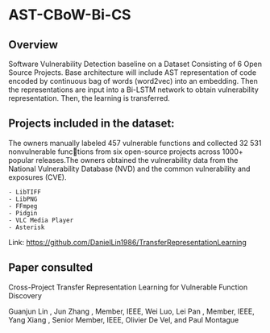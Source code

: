 # AST-CBoW-Bi-CS

## Overview

Software Vulnerability Detection baseline on a Dataset Consisting of 6 Open Source Projects. Base architecture will include AST representation of code encoded by continuous bag of words (word2vec) into an embedding. Then the representations are input into a Bi-LSTM network to obtain vulnerability representation. Then, the learning is transferred.

## Projects included in the dataset:

The owners manually labeled 457 vulnerable functions and collected 32 531 nonvulnerable functions from six open-source projects across 1000+ popular releases.The owners obtained the vulnerability data from the National Vulnerability Database (NVD) and the common vulnerability and exposures (CVE).

    - LibTIFF
    - LibPNG
    - FFmpeg
    - Pidgin
    - VLC Media Player
    - Asterisk

Link: https://github.com/DanielLin1986/TransferRepresentationLearning

## Paper consulted

Cross-Project Transfer Representation Learning for Vulnerable Function Discovery

Guanjun Lin , Jun Zhang , Member, IEEE, Wei Luo, Lei Pan , Member, IEEE,
Yang Xiang , Senior Member, IEEE, Olivier De Vel, and Paul Montague

